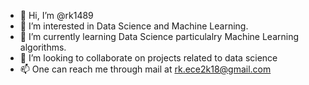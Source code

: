 - 👋 Hi, I’m @rk1489
- 👀 I’m interested in Data Science and Machine Learning.
- 🌱 I’m currently learning Data Science particulalry Machine Learning algorithms.
- 💞️ I’m looking to collaborate on projects related to data science
- 📫 One can reach me through mail at rk.ece2k18@gmail.com

<!---
rk1489/rk1489 is a ✨ special ✨ repository because its `README.md` (this file) appears on your GitHub profile.
You can click the Preview link to take a look at your changes.
--->
